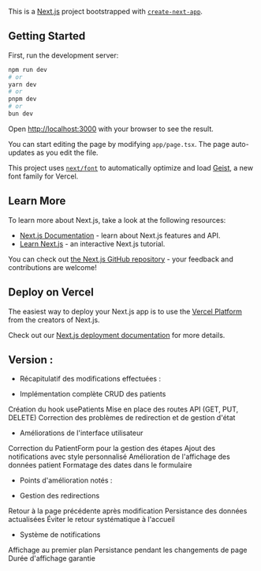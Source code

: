 This is a [Next.js](https://nextjs.org) project bootstrapped with [`create-next-app`](https://nextjs.org/docs/app/api-reference/cli/create-next-app).

## Getting Started

First, run the development server:

```bash
npm run dev
# or
yarn dev
# or
pnpm dev
# or
bun dev
```

Open [http://localhost:3000](http://localhost:3000) with your browser to see the result.

You can start editing the page by modifying `app/page.tsx`. The page auto-updates as you edit the file.

This project uses [`next/font`](https://nextjs.org/docs/app/building-your-application/optimizing/fonts) to automatically optimize and load [Geist](https://vercel.com/font), a new font family for Vercel.

## Learn More

To learn more about Next.js, take a look at the following resources:

- [Next.js Documentation](https://nextjs.org/docs) - learn about Next.js features and API.
- [Learn Next.js](https://nextjs.org/learn) - an interactive Next.js tutorial.

You can check out [the Next.js GitHub repository](https://github.com/vercel/next.js) - your feedback and contributions are welcome!

## Deploy on Vercel

The easiest way to deploy your Next.js app is to use the [Vercel Platform](https://vercel.com/new?utm_medium=default-template&filter=next.js&utm_source=create-next-app&utm_campaign=create-next-app-readme) from the creators of Next.js.

Check out our [Next.js deployment documentation](https://nextjs.org/docs/app/building-your-application/deploying) for more details.



## Version : 

* Récapitulatif des modifications effectuées :

- Implémentation complète CRUD des patients

Création du hook usePatients
Mise en place des routes API (GET, PUT, DELETE)
Correction des problèmes de redirection et de gestion d'état


- Améliorations de l'interface utilisateur

Correction du PatientForm pour la gestion des étapes
Ajout des notifications avec style personnalisé
Amélioration de l'affichage des données patient
Formatage des dates dans le formulaire



* Points d'amélioration notés :

- Gestion des redirections

Retour à la page précédente après modification
Persistance des données actualisées
Éviter le retour systématique à l'accueil


- Système de notifications

Affichage au premier plan
Persistance pendant les changements de page
Durée d'affichage garantie



